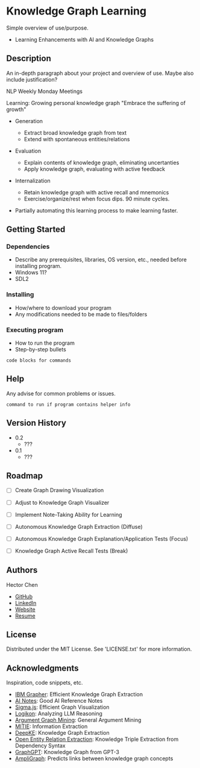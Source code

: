 # Knowledge Graph Learning

Simple overview of use/purpose.
* Learning Enhancements with AI and Knowledge Graphs

## Description

An in-depth paragraph about your project and overview of use.
Maybe also include justification?

NLP Weekly Monday Meetings

Learning: Growing personal knowledge graph
"Embrace the suffering of growth"

* Generation
  * Extract broad knowledge graph from text
  * Extend with spontaneous entities/relations

* Evaluation
  * Explain contents of knowledge graph, eliminating uncertanties
  * Apply knowledge graph, evaluating with active feedback

* Internalization
  * Retain knowledge graph with active recall and mnemonics
  * Exercise/organize/rest when focus dips. 90 minute cycles.

* Partially automating this learning process to make learning faster.

## Getting Started

### Dependencies

* Describe any prerequisites, libraries, OS version, etc., needed before installing program.
* Windows 11?
* SDL2

### Installing

* How/where to download your program
* Any modifications needed to be made to files/folders

### Executing program

* How to run the program
* Step-by-step bullets
```
code blocks for commands
```

## Help

Any advise for common problems or issues.
```
command to run if program contains helper info
```

## Version History

* 0.2
    * ???
* 0.1
    * ???

## Roadmap

- [ ] Create Graph Drawing Visualization
- [ ] Adjust to Knowledge Graph Visualizer
- [ ] Implement Note-Taking Ability for Learning
- [ ] Autonomous Knowledge Graph Extraction (Diffuse)
- [ ] Autonomous Knowledge Graph Explanation/Application Tests (Focus)
- [ ] Knowledge Graph Active Recall Tests (Break)


## Authors

Hector Chen
* [GitHub](https://github.com/enahtem)
* [LinkedIn](https://www.linkedin.com/in/hector-chen-b607772a8/)
* [Website](https://enahtem.github.io/)
* [Resume](https://github.com/enahtem/resume)

## License

Distributed under the MIT License. See 'LICENSE.txt' for more information.

## Acknowledgments

Inspiration, code snippets, etc.
* [IBM Grapher](https://github.com/IBM/Grapher): Efficient Knowledge Graph Extraction
* [AI Notes](https://github.com/brylevkirill/notes): Good AI Reference Notes
* [Sigma.js](https://github.com/jacomyal/sigma.js): Efficient Graph Visualization
* [Logikon](https://github.com/logikon-ai/logikon): Analyzing LLM Reasoning
* [Argument Graph Mining](https://github.com/recap-utr/argument-graph-mining): General Argument Mining
* [MITIE](https://github.com/mit-nlp/MITIE): Information Extraction
* [DeepKE](https://github.com/zjunlp/DeepKE): Knowledge Graph Extraction
* [Open Entity Relation Extraction](https://github.com/lemonhu/open-entity-relation-extraction/tree/master): Knowledge Triple Extraction from Dependency Syntax
* [GraphGPT](https://github.com/varunshenoy/GraphGPT): Knowledge Graph from GPT-3
* [AmpliGraph](https://github.com/Accenture/AmpliGraph): Predicts links between knowledge graph concepts
